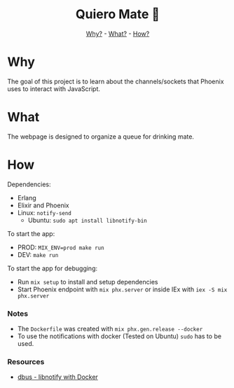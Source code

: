 <h1 align="center">Quiero Mate 🧉</h1>

<div align="center">

[Why?](#why) - [What?](#what) - [How?](#how)

</div>

# Why

The goal of this project is to learn about the channels/sockets that Phoenix uses to interact with JavaScript.

# What

The webpage is designed to organize a queue for drinking mate.

# How

Dependencies:
- Erlang
- Elixir and Phoenix
- Linux: `notify-send`
  - Ubuntu: `sudo apt install libnotify-bin`

To start the app:
  - PROD: `MIX_ENV=prod make run`
  - DEV: `make run` 

To start the app for debugging:
  - Run `mix setup` to install and setup dependencies
  - Start Phoenix endpoint with `mix phx.server` or inside IEx with `iex -S mix phx.server`

### Notes

- The `Dockerfile` was created with `mix phx.gen.release --docker`
- To use the notifications with docker (Tested on Ubuntu) `sudo` has to be used.

### Resources

- [dbus - libnotify with Docker](https://unix.stackexchange.com/questions/546726/setup-docker-container-to-communicate-with-host-over-d-bus)
